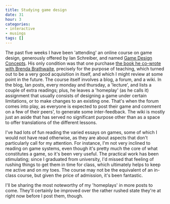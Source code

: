 ```yaml
---
title: Studying game design
date: 31
hour: 3
categories:
- interactive
- musings
tags: []
---
```


The past five weeks I have been 'attending' an online course on game design, generously offered by Ian Schreiber, and named [Game Design Concepts](http://gamedesignconcepts.wordpress.com/). His only condition was that one purchase [the book he co-wrote with Brenda Brathwaite](http://amzn.com/158450580X), precisely for the purpose of teaching, which turned out to be a very good acquisition in itself, and which I might review at some point in the future. The course itself involves a blog, a forum, and a wiki. In the blog, Ian posts, every monday and thursday, a 'lecture', and lists a couple of extra readings; plus, he leaves a 'homeplay' (as he calls it) assignment that usually consists of designing a game under certain limitations, or to make changes to an existing one. That's when the forum comes into play, as everyone is expected to post their game and comment on a few of their peers', to generate some inter-feedback. The wiki is mostly just an aside that has served no significant purpose other than as a space to offer translations of the different lessons.

I've had lots of fun reading the varied essays on games, some of which I would not have read otherwise, as they are about aspects that don't particularly call for my attention. For instance, I'm not very inclined to reading on game systems, even though it's pretty much the core of what constitutes a game, so it's been very useful. The practical work has been stimulating; since I graduated from university, I'd missed that feeling of rushing things to get them in time for class, which ultimately helps to keep me active and on my toes. The course may not be the equivalent of an in-class course, but given the price of admission, it's been fantastic.

I'll be sharing the most noteworthy of my 'homeplays' in more posts to come. They'll certainly be improved over the rather rushed state they're at right now before I post them, though.
